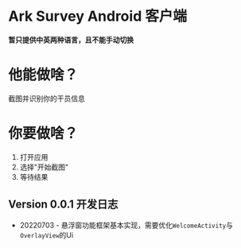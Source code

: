 # Ark Survey Android 客户端

**暂只提供中英两种语言，且不能手动切换**

# 他能做啥？

截图并识别你的干员信息

# 你要做啥？

1. 打开应用
2. 选择"开始截图"
3. 等待结果

## Version 0.0.1 开发日志

* 20220703 - 悬浮窗功能框架基本实现，需要优化`WelcomeActivity`与`OverlayView`的Ui